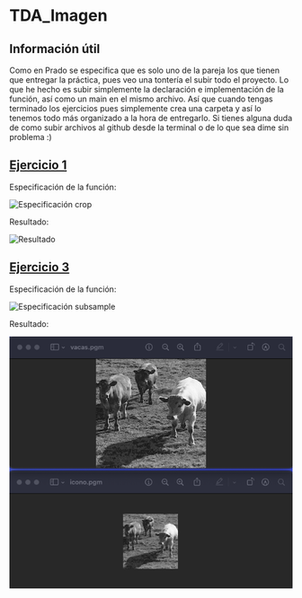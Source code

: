 # TDA_Imagen


## Información útil  

Como en Prado se especifica que es solo uno de la pareja los que tienen que entregar la práctica, pues veo una tontería el subir todo el proyecto. Lo que he hecho es subir simplemente la declaración e implementación de la función, así como un main en el mismo archivo. Así que cuando tengas terminado los ejercicios pues simplemente crea una carpeta y así lo tenemos todo más organizado a la hora de entregarlo. Si tienes alguna duda de como subir archivos al github desde la terminal o de lo que sea dime sin problema :)

## [Ejercicio 1](Ej_1/Ej_1.cpp)  

Especificación de la función:  

![Especificación crop](Imágenes/es_ej1.png)  

Resultado:  

![Resultado](Imágenes/crop.png) 

## [Ejercicio 3](Ej_3/Ej_3.cpp)  

Especificación de la función:  

![Especificación subsample](Imágenes/es_ej3.png)  

Resultado:

![Resultado](Imágenes/icono.png) 
